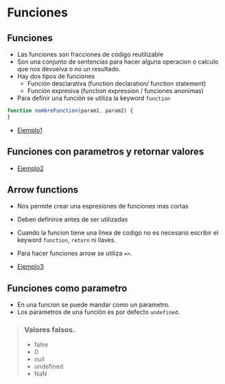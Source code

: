 # Funciones

## Funciones

- Las funciones son fracciones de código reutilizable
- Son una conjunto de sentencias para hacer alguna operacion o calculo que nos devuelva o no un resultado.
- Hay dos tipos de funciones
    - Función desclarativa (function declaration/ function statement)
    - Función expresiva (function expression / funciones anonimas)
- Para definir una función se utiliza la keyword `function`

```javascript
function nombreFunction(param1, param2) {
}
```  

- [Ejemplo1](../examples/4-funciones/ejemplo1/README.md)

## Funciones con parametros y retornar valores

- [Ejemplo2](../examples/4-funciones/ejemplo2/README.md)

## Arrow functions

- Nos permite crear una espresiones de funciones mas cortas
- Deben definirce antes de ser utilizadas
- Cuando la funcion tiene una linea de codigo no es necesario escribir 
  el keyword `function`, `return` ni llaves.   
- Para hacer funciones arrow se utiliza `=>`.

- [Ejemplo3](../examples/4-funciones/ejemplo3/README.md)

## Funciones como parametro
- En una funcion se puede mandar como un parametro.
- Los parametros de una función es por defecto `undefined`.

> ### Valores falsos.
>  - false
>  - 0
>  - null
>  - undefined
>  - NaN